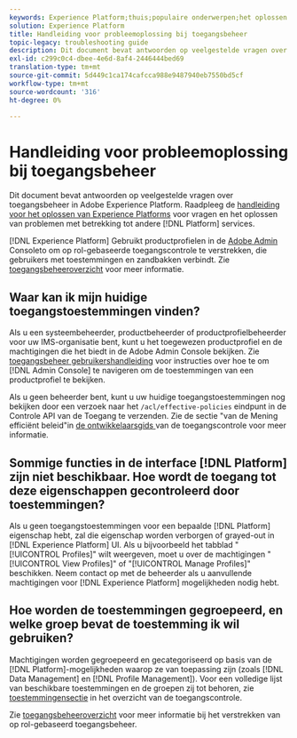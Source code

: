 ```yaml
---
keywords: Experience Platform;thuis;populaire onderwerpen;het oplossen van problemen;toegangsbeheer
solution: Experience Platform
title: Handleiding voor probleemoplossing bij toegangsbeheer
topic-legacy: troubleshooting guide
description: Dit document bevat antwoorden op veelgestelde vragen over toegangsbeheer in Adobe Experience Platform.
exl-id: c299c0c4-dbee-4e6d-8af4-2446444bed69
translation-type: tm+mt
source-git-commit: 5d449c1ca174cafcca988e9487940eb7550bd5cf
workflow-type: tm+mt
source-wordcount: '316'
ht-degree: 0%

---
```


# Handleiding voor probleemoplossing bij toegangsbeheer

Dit document bevat antwoorden op veelgestelde vragen over toegangsbeheer in Adobe Experience Platform. Raadpleeg de [handleiding voor het oplossen van Experience Platforms](../landing/troubleshooting.md) voor vragen en het oplossen van problemen met betrekking tot andere [!DNL Platform] services.

[!DNL Experience Platform] Gebruikt productprofielen in de  [Adobe Admin ](http://adminconsole.adobe.com) Consoleto om op rol-gebaseerde toegangscontrole te verstrekken, die gebruikers met toestemmingen en zandbakken verbindt.  Zie [toegangsbeheeroverzicht](home.md) voor meer informatie.

## Waar kan ik mijn huidige toegangstoestemmingen vinden?

Als u een systeembeheerder, productbeheerder of productprofielbeheerder voor uw IMS-organisatie bent, kunt u het toegewezen productprofiel en de machtigingen die het biedt in de Adobe Admin Console bekijken. Zie [toegangsbeheer gebruikershandleiding](./ui/overview.md) voor instructies over hoe te om [!DNL Admin Console] te navigeren om de toestemmingen van een productprofiel te bekijken.

Als u geen beheerder bent, kunt u uw huidige toegangstoestemmingen nog bekijken door een verzoek naar het `/acl/effective-policies` eindpunt in de Controle API van de Toegang te verzenden. Zie de sectie &quot;van de Mening efficiënt beleid&quot;in [de ontwikkelaarsgids ](./api/effective-policies.md) van de toegangscontrole voor meer informatie.

## Sommige functies in de interface [!DNL Platform] zijn niet beschikbaar. Hoe wordt de toegang tot deze eigenschappen gecontroleerd door toestemmingen?

Als u geen toegangstoestemmingen voor een bepaalde [!DNL Platform] eigenschap hebt, zal die eigenschap worden verborgen of grayed-out in [!DNL Experience Platform] UI. Als u bijvoorbeeld het tabblad &quot;[!UICONTROL Profiles]&quot; wilt weergeven, moet u over de machtigingen &quot;[!UICONTROL View Profiles]&quot; of &quot;[!UICONTROL Manage Profiles]&quot; beschikken. Neem contact op met de beheerder als u aanvullende machtigingen voor [!DNL Experience Platform] mogelijkheden nodig hebt.

## Hoe worden de toestemmingen gegroepeerd, en welke groep bevat de toestemming ik wil gebruiken?

Machtigingen worden gegroepeerd en gecategoriseerd op basis van de [!DNL Platform]-mogelijkheden waarop ze van toepassing zijn (zoals [!DNL Data Management] en [!DNL Profile Management]). Voor een volledige lijst van beschikbare toestemmingen en de groepen zij tot behoren, zie [toestemmingensectie](home.md#permissions) in het overzicht van de toegangscontrole.

Zie [toegangsbeheeroverzicht](home.md) voor meer informatie bij het verstrekken van op rol-gebaseerd toegangsbeheer.
